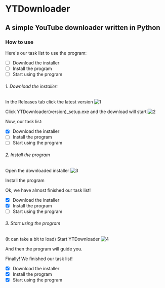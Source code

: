 # YTDownloader
## A simple YouTube downloader written in Python

### How to use
Here's our task list to use the program:
- [ ] Download the installer
- [ ] Install the program
- [ ] Start using the program

###### 1. Download the installer:
In the Releases tab click the latest version
![1](https://user-images.githubusercontent.com/89650503/174048220-49c9ca12-b896-4576-a5a5-37bbec5daf97.png)

Click YTDownloader(version)_setup.exe and the download will start
![2](https://user-images.githubusercontent.com/89650503/174048669-f4b5b94c-bc56-4206-8b07-abd934f3c8b3.png)

Now, our task list:
- [x] Download the installer
- [ ] Install the program
- [ ] Start using the program

###### 2. Install the program
Open the downloaded installer
![3](https://user-images.githubusercontent.com/89650503/174049271-d9fc5272-7eac-4165-9965-665a8b9cec85.png)

Install the program

Ok, we have almost finished our task list!
- [x] Download the installer
- [x] Install the program
- [ ] Start using the program

###### 3. Start using the program
(It can take a bit to load)
Start YTDownloader
![4](https://user-images.githubusercontent.com/89650503/174051832-7a17f020-11c5-4ce9-84a5-4d4d590fd0df.png)

And then the program will guide you.

Finally! We finished our task list!
- [x] Download the installer
- [x] Install the program
- [x] Start using the program
